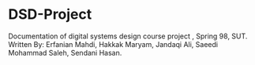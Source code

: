 # DSD-Project
Documentation of digital systems design course project , Spring 98, SUT. 
Written By:
  Erfanian Mahdi,
  Hakkak Maryam,
  Jandaqi Ali,
  Saeedi Mohammad Saleh,
  Sendani Hasan.
